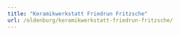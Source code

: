 ```yaml
---
title: "Keramikwerkstatt Friedrun Fritzsche"
url: /oldenburg/keramikwerkstatt-friedrun-fritzsche/
---
```

